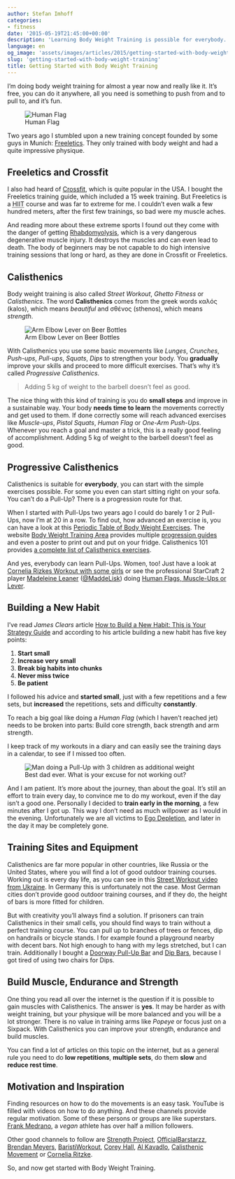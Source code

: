 ```yaml
---
author: Stefan Imhoff
categories:
- fitness
date: '2015-05-19T21:45:00+00:00'
description: 'Learning Body Weight Training is possible for everybody. It’s free, you can do it anywhere, you need no gym or expensive equipment to train and you can improve constantly.'
language: en
og_image: 'assets/images/articles/2015/getting-started-with-body-weight-training/calisthenics-human-flag.jpg'
slug: 'getting-started-with-body-weight-training'
title: Getting Started with Body Weight Training
---
```


I’m doing body weight training for almost a year now and really like it. It’s free, you can do it anywhere, all you need is something to push from and to pull to, and it’s fun.

<figure class="image-figure">
<img src="/assets/images/articles/2015/getting-started-with-body-weight-training/calisthenics-human-flag.jpg" alt="Human Flag">
<figcaption>
Human Flag
</figcaption>
</figure>

Two years ago I stumbled upon a new training concept founded by some guys in Munich: [Freeletics]. They only trained with body weight and had a quite impressive physique.

  [Freeletics]: https://www.freeletics.com/

## Freeletics and Crossfit

I also had heard of [Crossfit], which is quite popular in the USA. I bought the Freeletics training guide, which included a 15 week training. But Freeletics is a <abbr title="High-Intensity Interval Training">HIIT</abbr> course and was far to extreme for me. I couldn’t even walk a few hundred meters, after the first few trainings, so bad were my muscle aches.

And reading more about these extreme sports I found out they come with the danger of getting [Rhabdomyolysis], which is a very dangerous degenerative muscle injury. It destroys the muscles and can even lead to death. The body of beginners may be not capable to do high intensive training sessions that long or hard, as they are done in Crossfit or Freeletics.

  [Crossfit]: https://www.crossfit.com/
  [Rhabdomyolysis]: https://medium.com/@ericrobertson/crossfits-dirty-little-secret-97bcce70356d

## Calisthenics

Body weight training is also called *Street Workout*, *Ghetto Fitness* or *Calisthenics*. The word **Calisthenics** comes from the greek words καλός (kalos), which means *beautiful* and σθένος (sthenos), which means *strength*.

<figure class="image-figure">
<img src="/assets/images/articles/2015/getting-started-with-body-weight-training/calisthenics-arm-elbow-lever.jpg" alt="Arm Elbow Lever on Beer Bottles">
<figcaption>
Arm Elbow Lever on Beer Bottles
</figcaption>
</figure>

With Calisthenics you use some basic movements like *Lunges*, *Crunches*, *Push-ups*, *Pull-ups*, *Squats*, *Dips* to strengthen your body. You **gradually** improve your skills and proceed to more difficult exercises. That’s why it’s called *Progressive Calisthenics*.

<blockquote lang="en" class="pullquote">
<p>
Adding 5 kg of weight to the barbell doesn’t feel as good.
</p>
</blockquote>

The nice thing with this kind of training is you do **small steps** and improve in a sustainable way. Your body **needs time to learn** the movements correctly and get used to them. If done correctly some will reach advanced exercises like *Muscle-ups*, *Pistol Squats*, *Human Flag* or *One-Arm Push-Ups*. Whenever you reach a goal and master a trick, this is a really good feeling of accomplishment. Adding 5 kg of weight to the barbell doesn’t feel as good.

## Progressive Calisthenics

Calisthenics is suitable for **everybody**, you can start with the simple exercises possible. For some you even can start sitting right on your sofa. You can’t do a Pull-Up? There is a progression route for that.

When I started with Pull-Ups two years ago I could do barely 1 or 2 Pull-Ups, now I’m at 20 in a row. To find out, how advanced an exercise is, you can have a look at this [Periodic Table of Body Weight Exercises]. The website [Body Weight Training Area] provides multiple [progression guides] and even a poster to print out and put on your fridge. Calisthenics 101 provides [a complete list of Calisthenics exercises].

And yes, everybody can learn Pull-Ups. Women, too! Just have a look at [Cornelia Rizkes Workout with some girls] or see the professional StarCraft 2 player [Madeleine Leaner] ([@MaddeLisk](https://twitter.com/maddelisk)) doing [Human Flags, Muscle-Ups or Lever].

  [Periodic Table of Body Weight Exercises]: http://strength.stack52.com/periodic-table-of-bodyweight-exercises/
  [Body Weight Training Area]: http://bodyweighttrainingarena.com/
  [progression guides]: http://bodyweighttrainingarena.com/progressive-calisthenics/
  [a complete list of Calisthenics exercises]: https://www.calisthenics-101.co.uk/blogs/a-complete-list-of-calisthenics-exercises
  [Cornelia Rizkes Workout with some girls]: https://www.youtube.com/watch?v=FfClYaCzx5U
  [Madeleine Leaner]: https://www.youtube.com/user/MaddeLisk
  [Human Flags, Muscle-Ups or Lever]: https://www.youtube.com/watch?v=-ag2gAcbp9M

## Building a New Habit

I’ve read *James Clears* article [How to Build a New Habit: This is Your Strategy Guide] and according to his article building a new habit has five key points:

1.  **Start small**
2.  **Increase very small**
3.  **Break big habits into chunks**
4.  **Never miss twice**
5.  **Be patient**

I followed his advice and **started small**, just with a few repetitions and a few sets, but **increased** the repetitions, sets and difficulty **constantly**.

To reach a big goal like doing a *Human Flag* (which I haven’t reached jet) needs to be broken into parts: Build core strength, back strength and arm strength.

I keep track of my workouts in a diary and can easily see the training days in a calendar, to see if I missed too often.

<figure class="image-figure">
<img src="/assets/images/articles/2015/getting-started-with-body-weight-training/calisthenics-best-dad-ever.jpg" alt="Man doing a Pull-Up with 3 children as additional weight">
<figcaption>
Best dad ever. What is your excuse for not working out?
</figcaption>
</figure>

And I am patient. It’s more about the journey, than about the goal. It’s still an effort to train every day, to convince me to do my workout, even if the day isn’t a good one. Personally I decided to **train early in the morning**, a few minutes after I got up. This way I don’t need as much willpower as I would in the evening. Unfortunately we are all victims to [Ego Depletion], and later in the day it may be completely gone.

  [How to Build a New Habit: This is Your Strategy Guide]: https://jamesclear.com/habit-guide
  [Ego Depletion]: https://en.wikipedia.org/wiki/Ego_depletion

## Training Sites and Equipment

Calisthenics are far more popular in other countries, like Russia or the United States, where you will find a lot of good outdoor training courses. Working out is every day life, as you can see in this [Street Workout video from Ukraine]. In Germany this is unfortunately not the case. Most German cities don’t provide good outdoor training courses, and if they do, the height of bars is more fitted for children.

But with creativity you’ll always find a solution. If prisoners can train Calisthenics in their small cells, you should find ways to train without a perfect training course. You can pull up to branches of trees or fences, dip on handrails or bicycle stands. I for example found a playground nearby with decent bars. Not high enough to hang with my legs stretched, but I can train. Additionally I bought a [Doorway Pull-Up Bar] and [Dip Bars], because I got tired of using two chairs for Dips.

  [Street Workout video from Ukraine]: https://www.youtube.com/watch?v=bvLQZVnz5WM
  [Doorway Pull-Up Bar]: http://www.amazon.de/gp/product/B00EZ24BC2?ie=UTF8&tag=kogakurede-21&linkCode=as2&camp=1638&creative=6742&creativeASIN=3924862397
  [Dip Bars]: http://www.amazon.de/gp/product/B0088I92VY?ie=UTF8&tag=kogakurede-21&linkCode=as2&camp=1638&creative=6742&creativeASIN=3924862397

## Build Muscle, Endurance and Strength

One thing you read all over the internet is the question if it is possible to gain muscles with Calisthenics. The answer is **yes**. It may be harder as with weight training, but your physique will be more balanced and you will be a lot stronger. There is no value in training arms like *Popeye* or focus just on a Sixpack. With Calisthenics you can improve your strength, endurance and build muscles.

You can find a lot of articles on this topic on the internet, but as a general rule you need to do **low repetitions**, **multiple sets**, do them **slow** and **reduce rest time**.

## Motivation and Inspiration

Finding resources on how to do the movements is an easy task. YouTube is filled with videos on how to do anything. And these channels provide regular motivation. Some of these persons or groups are like superstars. [Frank Medrano], a *vegan* athlete has over half a million followers.

Other good channels to follow are [Strength Project], [OfficialBarstarzz], [Brendan Meyers], [BaristiWorkout], [Corey Hall], [Al Kavadlo], [Calisthenic Movement] or [Cornelia Ritzke].

So, and now get started with Body Weight Training.

  [Frank Medrano]: https://www.youtube.com/watch?v=mvJHw64fxgQ
  [Strength Project]: https://www.youtube.com/user/strengthproject
  [OfficialBarstarzz]: https://www.youtube.com/user/OfficialBarstarzz
  [Brendan Meyers]: https://www.youtube.com/user/leftyjrpro
  [BaristiWorkout]: https://www.youtube.com/user/baristiworkout
  [Corey Hall]: https://www.youtube.com/user/cth38881
  [Al Kavadlo]: https://www.youtube.com/user/alkavadlo
  [Calisthenic Movement]: https://www.youtube.com/user/Calisthenicmovement
  [Cornelia Ritzke]: https://www.youtube.com/user/ConnyBerlin
